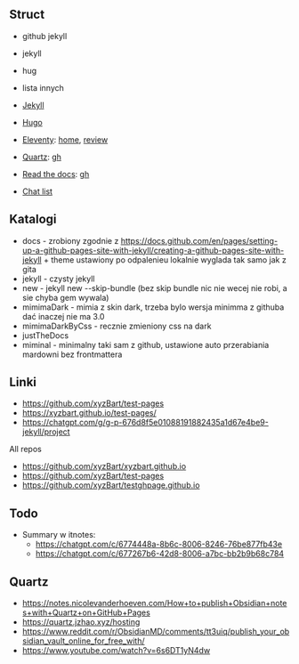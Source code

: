 ## Struct

- github jekyll
- jekyll 
- hug
- lista innych


- [Jekyll](jekyll/jekyll.md)
- [Hugo](hugo/hugo.md)
- [Eleventy](https://github.com/11ty/eleventy/?tab=readme-ov-file#eleventy-%EF%B8%8F): [home](https://www.11ty.dev/), [review](https://www.smashingmagazine.com/2021/03/eleventy-static-site-generator/)
- [Quartz](https://quartz.jzhao.xyz/): [gh]()
- [Read the docs](https://docs.readthedocs.io/en/stable/): [gh](https://github.com/readthedocs/readthedocs.org?tab=readme-ov-file#welcome-to-read-the-docs)
- [Chat list](https://chatgpt.com/g/g-p-676d8f5e01088191882435a1d67e4be9-jekyll/c/676efdf2-a028-8006-b909-6cd7e874babc)

## Katalogi

- docs - zrobiony zgodnie z https://docs.github.com/en/pages/setting-up-a-github-pages-site-with-jekyll/creating-a-github-pages-site-with-jekyll + theme ustawiony
    po odpalenieu lokalnie wyglada tak samo jak z gita
- jekyll - czysty jekyll
 - new - jekyll new --skip-bundle (bez skip bundle nic nie wecej nie robi, a sie chyba gem wywala)
 - mimimaDark - mimia z skin dark, trzeba bylo wersja minimma z githuba dać inaczej nie ma 3.0
 - mimimaDarkByCss - recznie zmieniony css na dark
 - justTheDocs
- miminal - minimalny taki sam z github, ustawione auto przerabiania mardowni bez frontmattera


## Linki


- https://github.com/xyzBart/test-pages
- https://xyzbart.github.io/test-pages/
- https://chatgpt.com/g/g-p-676d8f5e01088191882435a1d67e4be9-jekyll/project

All repos
- https://github.com/xyzBart/xyzbart.github.io
- https://github.com/xyzBart/test-pages
- https://github.com/xyzBart/testghpage.github.io


## Todo
- Summary w itnotes:
  - https://chatgpt.com/c/6774448a-8b6c-8006-8246-76be877fb43e
  - https://chatgpt.com/c/677267b6-42d8-8006-a7bc-bb2b9b68c784


## Quartz
- https://notes.nicolevanderhoeven.com/How+to+publish+Obsidian+notes+with+Quartz+on+GitHub+Pages
- https://quartz.jzhao.xyz/hosting
- https://www.reddit.com/r/ObsidianMD/comments/tt3uiq/publish_your_obsidian_vault_online_for_free_with/
- https://www.youtube.com/watch?v=6s6DT1yN4dw